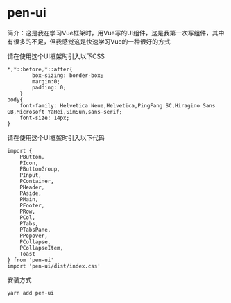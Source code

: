 # pen-ui

简介：这是我在学习Vue框架时，用Vue写的UI组件，这是我第一次写组件，其中有很多的不足，但我感觉这是快速学习Vue的一种很好的方式

请在使用这个UI框架时引入以下CSS
```
*,*::before,*::after{
        box-sizing: border-box;
        margin:0;
        padding: 0;
    }
body{
    font-family: Helvetica Neue,Helvetica,PingFang SC,Hiragino Sans GB,Microsoft YaHei,SimSun,sans-serif;
    font-size: 14px;
}
```
请在使用这个UI框架时引入以下代码
```
import {
    PButton,
    PIcon,
    PButtonGroup,
    PInput,
    PContainer,
    PHeader,
    PAside,
    PMain,
    PFooter,
    PRow,
    PCol,
    PTabs,
    PTabsPane,
    PPopover,
    PCollapse,
    PCollapseItem,
    Toast
} from 'pen-ui'
import 'pen-ui/dist/index.css'
```

安装方式
```
yarn add pen-ui
```